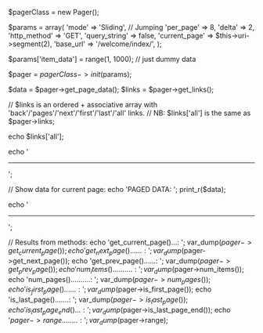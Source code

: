 
$pagerClass = new Pager();

$params = array(
    'mode'         => 'Sliding',  // Jumping
    'per_page'     => 8,
    'delta'        => 2,
    'http_method'  => 'GET',
    'query_string' => false,
    'current_page' => $this->uri->segment(2),
    'base_url'     => '/welcome/index/',
);

$params['item_data']  = range(1, 1000); // just dummy data

$pager = $pagerClass->init($params);

$data  = $pager->get_page_data();
$links = $pager->get_links();

// $links is an ordered + associative array with 'back'/'pages'/'next'/'first'/'last'/'all' links.
// NB: $links['all'] is the same as $pager->links;

echo $links['all'];

echo '<hr />';

// Show data for current page:
echo 'PAGED DATA: '; print_r($data);

echo '<hr />';

// Results from methods:
echo 'get_current_page()...: '; var_dump($pager->get_current_page());
echo 'get_next_page()......: '; var_dump($pager->get_next_page());
echo 'get_prev_page()......: '; var_dump($pager->get_prev_page());
echo 'num_items()..........: '; var_dump($pager->num_items());
echo 'num_pages()..........: '; var_dump($pager->num_pages());
echo 'is_first_page()......: '; var_dump($pager->is_first_page());
echo 'is_last_page().......: '; var_dump($pager->is_last_page());
echo 'is_last_page_end()...: '; var_dump($pager->is_last_page_end());
echo '$pager->range........: '; var_dump($pager->range);
   